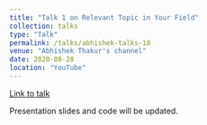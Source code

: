 ```yaml
---
title: "Talk 1 on Relevant Topic in Your Field"
collection: talks
type: "Talk"
permalink: /talks/abhishek-talks-10
venue: "Abhishek Thakur's channel"
date: 2020-08-28
location: "YouTube"
---
```

[Link to talk](https://www.youtube.com/watch?v=gT8-wDPLOBg)

Presentation slides and code will be updated.
